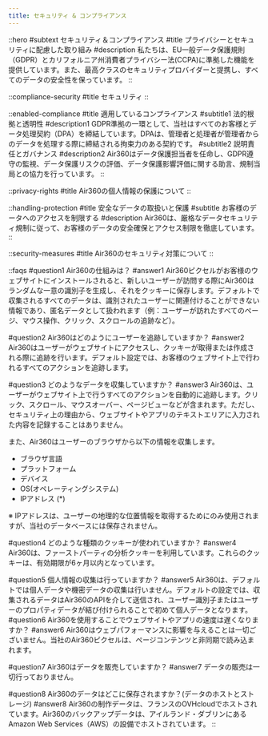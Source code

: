 ```yaml
---
title: セキュリティ & コンプライアンス
---
```


::hero
#subtext
セキュリティ＆コンプライアンス
#title
プライバシーとセキュリティに配慮した取り組み
#description
私たちは、EU一般データ保護規則（GDPR）とカリフォルニア州消費者プライバシー法(CCPA)に準拠した機能を提供しています。また、最高クラスのセキュリティプロバイダーと提携し、すべてのデータの安全性を保っています。
::

::compliance-security
#title
セキュリティ
::

::enabled-compliance
#title
適用しているコンプライアンス
#subtitle1
法的根拠と透明性
#description1
GDPR準拠の一環として、当社はすべてのお客様とデータ処理契約（DPA）を締結しています。DPAは、管理者と処理者が管理者からのデータを処理する際に締結される拘束力のある契約です。
#subtitle2
説明責任とガバナンス
#description2
Air360はデータ保護担当者を任命し、GDPR遵守の監視、データ保護リスクの評価、データ保護影響評価に関する助言、規制当局との協力を行っています。
::

::privacy-rights
#title
Air360の個人情報の保護について
::

::handling-protection
#title
安全なデータの取扱いと保護
#subtitle
お客様のデータへのアクセスを制限する
#description
Air360は、厳格なデータセキュリティ規制に従って、お客様のデータの安全確保とアクセス制限を徹底しています。
::

::security-measures
#title
Air360のセキュリティ対策について
::

::faqs
#question1
Air360の仕組みは？
#answer1
Air360ピクセルがお客様のウェブサイトにインストールされると、新しいユーザーが訪問する際にAir360はランダムな一意の識別子を生成し、それをクッキーに保存します。デフォルトで収集されるすべてのデータは、識別されたユーザーに関連付けることができない情報であり、匿名データとして扱われます（例：ユーザーが訪れたすべてのページ、マウス操作、クリック、スクロールの追跡など）。

#question2
Air360はどのようにユーザーを追跡していますか？
#answer2
Air360はユーザーがウェブサイトにアクセスし、クッキーが取得または作成される際に追跡を行います。デフォルト設定では、お客様のウェブサイト上で行われるすべてのアクションを追跡します。

#question3
どのようなデータを収集していますか？
#answer3
Air360は、ユーザーがウェブサイト上で行うすべてのアクションを自動的に追跡します。クリック、スクロール、マウスオーバー、ページビューなどが含まれます。ただし、セキュリティ上の理由から、ウェブサイトやアプリのテキストエリアに入力された内容を記録することはありません。

また、Air360はユーザーのブラウザから以下の情報を収集します。

- ブラウザ言語
- プラットフォーム
- デバイス
- OS(オペレーティングシステム)
- IPアドレス (*)

※ IPアドレスは、ユーザーの地理的な位置情報を取得するためにのみ使用されますが、当社のデータベースには保存されません。

#question4
どのような種類のクッキーが使われていますか？
#answer4
Air360は、ファーストパーティの分析クッキーを利用しています。これらのクッキーは、有効期限が6ヶ月以内となっています。

#question5
個人情報の収集は行っていますか？
#answer5
Air360は、デフォルトでは個人データや機密データの収集は行いません。デフォルトの設定では、収集されるデータはAir360のAPIを介して送信され、ユーザー識別子またはユーザーのプロパティデータが結び付けられることで初めて個人データとなります。
#question6
Air360を使用することでウェブサイトやアプリの速度は遅くなりますか？
#answer6
Air360はウェブパフォーマンスに影響を与えることは一切ございません。当社のAir360ピクセルは、ページコンテンツと非同期で読み込まれます。

#question7
Air360はデータを販売していますか？
#answer7
データの販売は一切行っておりません。

#question8
Air360のデータはどこに保存されますか？(データのホストとストレージ)
#answer8
Air360の制作データは、フランスのOVHcloudでホストされています。Air360のバックアップデータは、アイルランド・ダブリンにあるAmazon Web Services（AWS）の設備でホストされています。
::